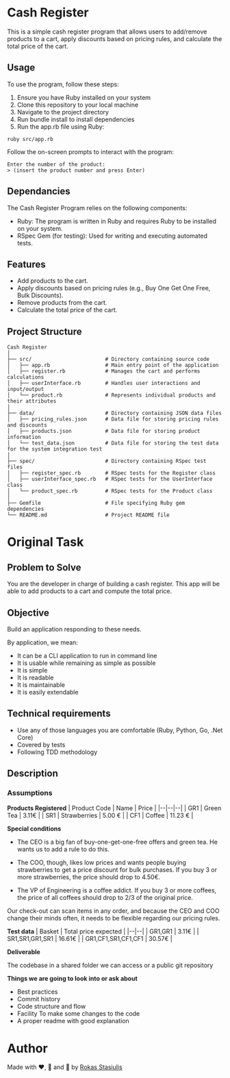 # **Cash Register**

This is a simple cash register program that allows users to add/remove products to a cart, apply discounts based on pricing rules, and calculate the total price of the cart.

## **Usage**
To use the program, follow these steps:

1. Ensure you have Ruby installed on your system
2. Clone this repository to your local machine
3. Navigate to the project directory
4. Run bundle install to install dependencies
5. Run the app.rb file using Ruby:
```
ruby src/app.rb
```

Follow the on-screen prompts to interact with the program:
```
Enter the number of the product:
> (insert the product number and press Enter)
```

## **Dependancies**
The Cash Register Program relies on the following components:

- Ruby: The program is written in Ruby and requires Ruby to be installed on your system.
- RSpec Gem (for testing): Used for writing and executing automated tests.

## **Features**
- Add products to the cart.
- Apply discounts based on pricing rules (e.g., Buy One Get One Free, Bulk Discounts).
- Remove products from the cart.
- Calculate the total price of the cart.

## **Project Structure**
```
Cash Register
│
├── src/                        # Directory containing source code
│   ├── app.rb                  # Main entry point of the application
│   ├── register.rb             # Manages the cart and performs calculations
│   ├── userInterface.rb        # Handles user interactions and input/output
│   └── product.rb              # Represents individual products and their attributes
│
├── data/                       # Directory containing JSON data files
│   ├── pricing_rules.json      # Data file for storing pricing rules and discounts
│   ├── products.json           # Data file for storing product information
│   └── test_data.json          # Data file for storing the test data for the system integration test
│
├── spec/                       # Directory containing RSpec test files
│   ├── register_spec.rb        # RSpec tests for the Register class
│   ├── userInterface_spec.rb   # RSpec tests for the UserInterface class
│   └── product_spec.rb         # RSpec tests for the Product class
│
├── Gemfile                     # File specifying Ruby gem dependencies
└── README.md                   # Project README file
```


# **Original Task**

## **Problem to Solve**

You are the developer in charge of building a cash register.
This app will be able to add products to a cart and compute the total price.

## Objective

Build an application responding to these needs.

By application, we mean:
- It can be a CLI application to run in command line
- It is usable while remaining as simple as possible
- It is simple
- It is readable
- It is maintainable
- It is easily extendable

## Technical requirements

- Use any of those languages you are comfortable (Ruby, Python, Go, .Net Core)
- Covered by tests
- Following TDD methodology

## Description

### Assumptions

**Products Registered**
| Product Code | Name | Price |
|--|--|--|
| GR1 |  Green Tea | 3.11€ |
| SR1 |  Strawberries | 5.00 € |
| CF1 |  Coffee | 11.23 € |

**Special conditions**

- The CEO is a big fan of buy-one-get-one-free offers and green tea.
He wants us to add a  rule to do this.

- The COO, though, likes low prices and wants people buying strawberries to get a price  discount for bulk purchases.
If you buy 3 or more strawberries, the price should drop to 4.50€.

- The VP of Engineering is a coffee addict.
If you buy 3 or more coffees, the price of all coffees should drop to 2/3 of the original price.

Our check-out can scan items in any order, and because the CEO and COO change their minds  often, it needs to be flexible regarding our pricing rules.

**Test data**
| Basket | Total price expected |
|--|--|
| GR1,GR1 |  3.11€ |
| SR1,SR1,GR1,SR1 |  16.61€ |
| GR1,CF1,SR1,CF1,CF1 |  30.57€ |

**Deliverable**

The codebase in a shared folder we can access or a public git repository

**Things we are going to look into or ask about**

- Best practices
- Commit history
- Code structure and flow
- Facility To make some changes to the code
- A proper readme with good explanation


# **Author**

Made with ❤️, 🍵 and 🥵 by [Rokas Stasiulis](https://github.com/rokastas)

